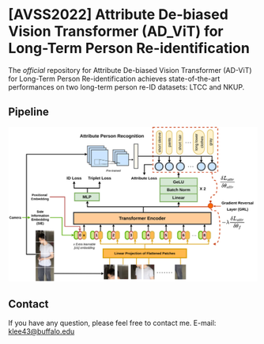 # [AVSS2022] Attribute De-biased Vision Transformer (AD_ViT) for Long-Term Person Re-identification
The *official* repository for Attribute De-biased Vision Transformer (AD-ViT) for Long-Term Person Re-identification achieves state-of-the-art performances on two long-term person re-ID datasets: LTCC and NKUP.

## Pipeline

![framework](figs/framework.png)

## Contact

If you have any question, please feel free to contact me. 
E-mail: [klee43@buffalo.edu](mailto:klee43@buffalo.edu)
